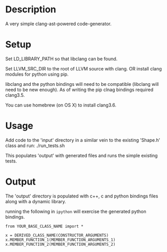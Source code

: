 # Description

A very simple clang-ast-powered code-generator.

# Setup

Set LD_LIBRARY_PATH so that libclang can be found.

Set LLVM_SRC_DIR to the root of LLVM source with clang.
OR install clang modules for python using pip.

libclang and the python bindings will need to be compatible (libclang will need to be new enough).
As of writing the pip clnag bindings required clang3.5.

You can use homebrew (on OS X) to install clang3.6.


# Usage

Add code to the 'input' directory in a similar vein to the existing 'Shape.h' class and run:
    ./run_tests.sh

This populates 'output' with generated files and runs the simple existing tests.

# Output

The 'output' directory is populated with c++, c and python bindings files along with a dynamic library.

running the following in `ipython` will exercise the generated python bindings.
   
    from YOUR_BASE_CLASS_NAME import *

    x = DERIVED_CLASS_NAME(CONSTRUCTOR_ARGUMENTS)
    x.MEMBER_FUNCTION_1(MEMBER_FUNCTION_ARGUMENTS_1)
    x.MEMBER_FUNCTION_2(MEMBER_FUNCTION_ARGUMENTS_2)
